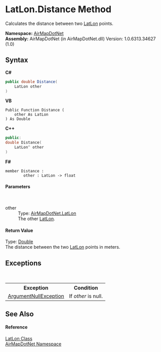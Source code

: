 # LatLon.Distance Method 
 

Calculates the distance between two <a href="a7e51562-8516-7f75-bd21-4eaf0cd97fa8">LatLon</a> points.

**Namespace:**&nbsp;<a href="b5783ccd-d544-c2c9-c0be-1f622d02460a">AirMapDotNet</a><br />**Assembly:**&nbsp;AirMapDotNet (in AirMapDotNet.dll) Version: 1.0.6313.34627 (1.0)

## Syntax

**C#**<br />
``` C#
public double Distance(
	LatLon other
)
```

**VB**<br />
``` VB
Public Function Distance ( 
	other As LatLon
) As Double
```

**C++**<br />
``` C++
public:
double Distance(
	LatLon^ other
)
```

**F#**<br />
``` F#
member Distance : 
        other : LatLon -> float 

```


#### Parameters
&nbsp;<dl><dt>other</dt><dd>Type: <a href="a7e51562-8516-7f75-bd21-4eaf0cd97fa8">AirMapDotNet.LatLon</a><br />The other <a href="a7e51562-8516-7f75-bd21-4eaf0cd97fa8">LatLon</a>.</dd></dl>

#### Return Value
Type: <a href="http://msdn2.microsoft.com/en-us/library/643eft0t" target="_blank">Double</a><br />The distance between the two <a href="a7e51562-8516-7f75-bd21-4eaf0cd97fa8">LatLon</a> points in meters.

## Exceptions
&nbsp;<table><tr><th>Exception</th><th>Condition</th></tr><tr><td><a href="http://msdn2.microsoft.com/en-us/library/27426hcy" target="_blank">ArgumentNullException</a></td><td>If *other* is null.</td></tr></table>

## See Also


#### Reference
<a href="a7e51562-8516-7f75-bd21-4eaf0cd97fa8">LatLon Class</a><br /><a href="b5783ccd-d544-c2c9-c0be-1f622d02460a">AirMapDotNet Namespace</a><br />